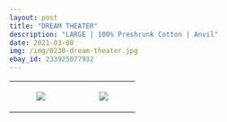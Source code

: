 ```yaml
---
layout: post
title: "DREAM THEATER"
description: "LARGE | 100% Preshrunk Cotton | Anvil"
date: 2021-03-08
img: /img/0230-dream-theater.jpg
ebay_id: 233925077932
---
```




<table style="width:100%;"><tr><td style="vertical-align:top;">
      <figure class="tmblr-full" data-orig-height="2048" data-orig-width="1365" data-orig-src="https://concertshirts.netlify.app/shirts/0230/0230-01.jpg"><img src="https://64.media.tumblr.com/ec39100825f543e7d0e678a2c09201ac/c9eaac3d232543a1-b4/s540x810/607338785aa8ff1d40f9e8a937dbc1f9fb32c25b.jpg" data-orig-height="2048" data-orig-width="1365" data-orig-src="https://concertshirts.netlify.app/shirts/0230/0230-01.jpg"/></figure></td>
    <td style="vertical-align:top;">
      <figure class="tmblr-full" data-orig-height="2048" data-orig-width="1365" data-orig-src="https://concertshirts.netlify.app/shirts/0230/0230-02.jpg"><img src="https://64.media.tumblr.com/00f46c9430cc818c6a32b408e8a57ca4/c9eaac3d232543a1-03/s540x810/22395299f1c4fd54465786dcd6728fe09eb90db7.jpg" data-orig-height="2048" data-orig-width="1365" data-orig-src="https://concertshirts.netlify.app/shirts/0230/0230-02.jpg"/></figure></td>
  </tr></table>
